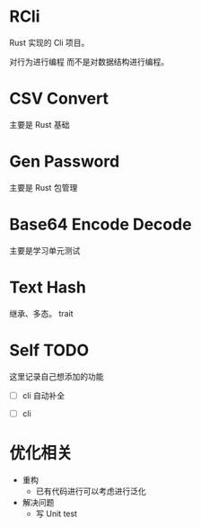 # RCli

Rust 实现的 Cli 项目。

对行为进行编程 而不是对数据结构进行编程。

# CSV Convert

主要是 Rust 基础

# Gen Password

主要是 Rust 包管理

# Base64 Encode Decode

主要是学习单元测试

# Text Hash

继承、多态。 trait

# Self TODO

这里记录自己想添加的功能

 - [ ] cli 自动补全
 - [ ] cli


# 优化相关

 - 重构
   - 已有代码进行可以考虑进行泛化
 - 解决问题
   - 写 Unit test
